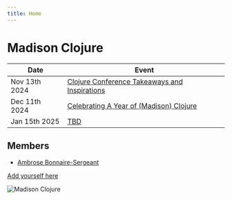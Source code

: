 ```yaml
---
title: Home
---
```


# Madison Clojure

| Date | Event  |
| ------------- | ------------- |
| Nov 13th 2024 | [Clojure Conference Takeaways and Inspirations](https://www.meetup.com/madison-clojure-meetup/events/304256352) |
| Dec 11th 2024 | [Celebrating A Year of (Madison) Clojure](https://www.meetup.com/madison-clojure-meetup/events/304256369) |
| Jan 15th 2025 | [TBD](https://www.meetup.com/madison-clojure-meetup/events/304256375) |

<!--
| Oct 25th 2024 | (Past) [Clojure/conj Community Day](https://www.meetup.com/madison-clojure-meetup/events/301052487/) ([agenda in Central time](#clojureconj-2024-community-day)) |
| Sep 11th 2024 | (Past) [Talk: The Wonders of Abstraction, Eric Normand](https://www.meetup.com/madison-clojure-meetup/events/301041832/) |
| 2024-08-07 | (Past) [Talk: Reconsidering Malli Scope, by Ambrose Bonnaire-Sergeant](https://www.meetup.com/madison-clojure-meetup/events/302380344/) |
| Aug 29th 2024 | (Past) [Talk: TBA, by Ambrose Bonnaire-Sergeant](https://www.meetup.com/madison-clojure-meetup/events/302948127) |
| 2024-10-02 | TBD |
| 2024-11-06 | TBD |
| 2024-12-04 | TBD |
-->

## Members

- [Ambrose Bonnaire-Sergeant](https://ambrosebs.com/)

[Add yourself here](https://github.com/madclj/madclj.com)

![Madison Clojure](images/madclj-logo.jpg)
